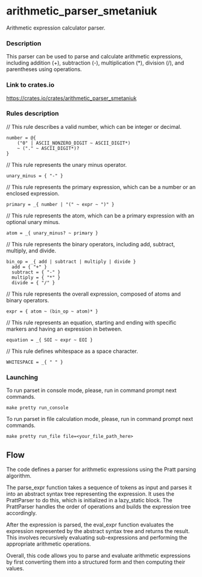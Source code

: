# arithmetic_parser_smetaniuk

Arithmetic expression calculator parser.

### Description
This parser can be used to parse and calculate arithmetic expressions, including addition (+), subtraction (-), multiplication (*), division (/), and parentheses using operations.

### Link to crates.io
https://crates.io/crates/arithmetic_parser_smetaniuk

### Rules description
// This rule describes a valid number, which can be integer or decimal.
```
number = @{
    ("0" | ASCII_NONZERO_DIGIT ~ ASCII_DIGIT*)
    ~ ("." ~ ASCII_DIGIT*)?
}
```

// This rule represents the unary minus operator.
```
unary_minus = { "-" }
```

// This rule represents the primary expression, which can be a number or an enclosed expression.
```
primary = _{ number | "(" ~ expr ~ ")" }
```

// This rule represents the atom, which can be a primary expression with an optional unary minus.
```
atom = _{ unary_minus? ~ primary }
```

// This rule represents the binary operators, including add, subtract, multiply, and divide.
```
bin_op = _{ add | subtract | multiply | divide }
  add = { "+" }
  subtract = { "-" }
  multiply = { "*" }
  divide = { "/" }
```

// This rule represents the overall expression, composed of atoms and binary operators.
```
expr = { atom ~ (bin_op ~ atom)* }
```

// This rule represents an equation, starting and ending with specific markers and having an expression in between.
```
equation = _{ SOI ~ expr ~ EOI }
```

// This rule defines whitespace as a space character.
```
WHITESPACE = _{ " " }
```

### Launching
To run parset in console mode, please, run in command prompt next commands.
```shell
make pretty run_console
```

To run parset in file calculation mode, please, run in command prompt next commands.
```shell
make pretty run_file file=<your_file_path_here>
```

## Flow
The code defines a parser for arithmetic expressions using the Pratt parsing algorithm.

The parse_expr function takes a sequence of tokens as input and parses it into an abstract syntax tree representing the expression. It uses the PrattParser to do this, which is initialized in a lazy_static block. The PrattParser handles the order of operations and builds the expression tree accordingly.

After the expression is parsed, the eval_expr function evaluates the expression represented by the abstract syntax tree and returns the result. This involves recursively evaluating sub-expressions and performing the appropriate arithmetic operations.

Overall, this code allows you to parse and evaluate arithmetic expressions by first converting them into a structured form and then computing their values.